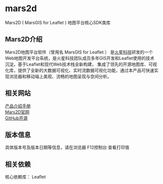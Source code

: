 # mars2d
 Mars2D ( MarsGIS for Leaflet ) 地图平台核心SDK类库



## Mars2D介绍
 Mars2D地图平台软件（曾用名 MarsGIS for Leaflet ） 是[火星科技](http://www.marsgis.cn/)研发的一个Web地图开发平台系统，是火星科技团队成员多年GIS开发和Leaflet使用的技术沉淀。基于Leaflet和现代Web技术栈全新构建， 集成了领先的开源地图库、可视化库，提供了全新的大数据可视化、实时流数据可视化功能，通过本产品可快速实现浏览器和移动端上美观、流畅的地图呈现与空间分析。


## 相关网站
[产品介绍手册](http://mars2d.cn/docs/file/cpjs.pdf)  
[Mars2D官网](http://mars2d.cn)  
[GitHub开源](https://github.com/marsgis/mars2d)


## 版本信息
   具体版本号及版本日期等信息，请在浏览器 F12控制台 查看打印值 
 

## 相关依赖
 核心依赖库： Leaflet   